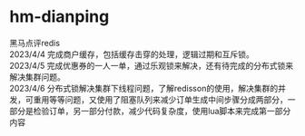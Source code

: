 # hm-dianping
黑马点评redis            
2023/4/4  完成商户缓存，包括缓存击穿的处理，逻辑过期和互斥锁。                      
2023/4/5  完成优惠券的一人一单，通过乐观锁来解决，还有待完成的分布式锁来解决集群问题。    
2023/4/6  分布式锁解决集群下线程问题，了解redisson的使用，解决集群的并发，可重用等等问题，又使用了阻塞队列来减少订单生成中间步骤分成两部分，一部分是检验订单，另一部分付款，减少代码复杂度，使用lua脚本来完成第一部分内容     

